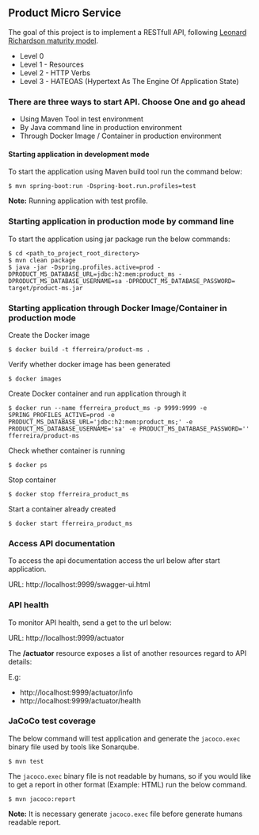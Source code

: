 ## Product Micro Service

The goal of this project is to implement a RESTfull API, following [Leonard Richardson maturity model](https://martinfowler.com/articles/richardsonMaturityModel.html). 

* Level 0
* Level 1 - Resources
* Level 2 - HTTP Verbs 
* Level 3 - HATEOAS (Hypertext As The Engine Of Application State)

### There are three ways to start API. Choose One and go ahead
* Using Maven Tool in test environment
* By Java command line in production environment
* Through Docker Image / Container in production environment

#### Starting application in development mode
To start the application using Maven build tool run the command below:

```console
$ mvn spring-boot:run -Dspring-boot.run.profiles=test
```

**Note:** Running application with test profile. 

### Starting application in production mode by command line
To start the application using jar package run the below commands:

```console
$ cd <path_to_project_root_directory>
$ mvn clean package
$ java -jar -Dspring.profiles.active=prod -DPRODUCT_MS_DATABASE_URL=jdbc:h2:mem:product_ms -DPRODUCT_MS_DATABASE_USERNAME=sa -DPRODUCT_MS_DATABASE_PASSWORD=  target/product-ms.jar
```

### Starting application through Docker Image/Container in production mode
Create the Docker image
```console
$ docker build -t fferreira/product-ms .
```

Verify whether docker image has been generated
```console
$ docker images
```

Create Docker container and run application through it
```console
$ docker run --name fferreira_product_ms -p 9999:9999 -e SPRING_PROFILES_ACTIVE=prod -e PRODUCT_MS_DATABASE_URL='jdbc:h2:mem:product_ms;' -e PRODUCT_MS_DATABASE_USERNAME='sa' -e PRODUCT_MS_DATABASE_PASSWORD='' fferreira/product-ms
```

Check whether container is running
```console
$ docker ps
```

Stop container
```console
$ docker stop fferreira_product_ms
```

Start a container already created
```console
$ docker start fferreira_product_ms
```

### Access API documentation 
To access the api documentation access the url below after start application.

URL: http://localhost:9999/swagger-ui.html


### API health

To monitor API health, send a get to the url below:

URL: http://localhost:9999/actuator

The **/actuator** resource exposes a list of another resources regard to API details:

E.g:
* http://localhost:9999/actuator/info
* http://localhost:9999/actuator/health


### JaCoCo test coverage

The below command will test application and generate the `jacoco.exec` binary file used by tools like Sonarqube.

```console
$ mvn test
```

The `jacoco.exec` binary file is not readable by humans, so if you would like to get a report in other format (Example: HTML) run the below command.
```console
$ mvn jacoco:report
```
**Note:** It is necessary generate `jacoco.exec` file before generate humans readable report.
